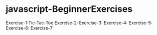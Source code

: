 # javascript-BeginnerExercises
Exercise-1:Tic-Tac-Toe
Exercise-2:
Exercise-3:
Exercise-4:
Exercise-5:
Exercise-6:
Exercise-7:
